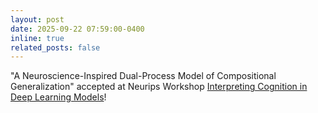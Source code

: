 ```yaml
---
layout: post
date: 2025-09-22 07:59:00-0400
inline: true
related_posts: false
---
```


"A Neuroscience-Inspired Dual-Process Model of Compositional Generalization" accepted at Neurips Workshop [Interpreting Cognition
in Deep Learning Models](https://coginterp.github.io/neurips2025/)!

